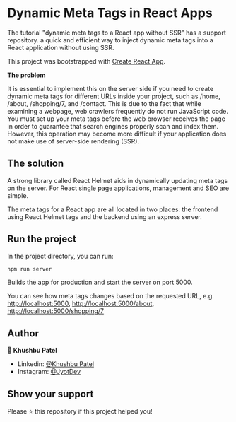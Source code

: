 <h1>Dynamic Meta Tags in React Apps</h1>
<p>
The tutorial "dynamic meta tags to a React app without SSR" has a support repository. a quick and efficient way to inject dynamic meta tags into a React application without using SSR.

This project was bootstrapped with [Create React App](https://github.com/facebook/create-react-app).
</p>

**The problem**

<p>
It is essential to implement this on the server side if you need to create dynamic meta tags for different URLs inside your project, such as /home, /about, /shopping/7, and /contact. This is due to the fact that while examining a webpage, web crawlers frequently do not run JavaScript code. You must set up your meta tags before the web browser receives the page in order to guarantee that search engines properly scan and index them. However, this operation may become more difficult if your application does not make use of server-side rendering (SSR).
</p>

## The solution

<p>A strong library called React Helmet aids in dynamically updating meta tags on the server. For React single page applications, management and SEO are simple.</p>

<p>The meta tags for a React app are all located in two places: the frontend using React Helmet tags and the backend using an express server.</p>


## Run the project

In the project directory, you can run:

```sh
npm run server
```
Builds the app for production and start the server on port 5000.

You can see how meta tags changes based on the requested URL, e.g. [http://localhost:5000](http://localhost:5000), [http://localhost:5000/about](http://localhost:5000/about), [http://localhost:5000/shopping/7](http://localhost:5000/shopping/7) 

## Author

👤 **Khushbu Patel**

- Linkedin:   [@Khushbu Patel](https://www.linkedin.com/in/khushideveloper)
- Instagram:  [@JyotDev](https://instagram.com/jyot_dev)

## Show your support

Please ⭐️ this repository if this project helped you!
